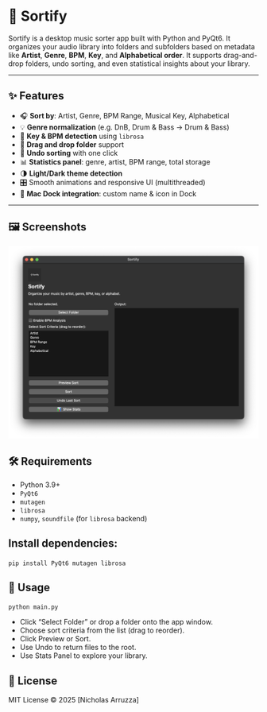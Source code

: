 # 🎵 Sortify

Sortify is a desktop music sorter app built with Python and PyQt6. It organizes your audio library into folders and subfolders based on metadata like **Artist**, **Genre**, **BPM**, **Key**, and **Alphabetical order**. It supports drag-and-drop folders, undo sorting, and even statistical insights about your library.

---

## ✨ Features

- 🎧 **Sort by**: Artist, Genre, BPM Range, Musical Key, Alphabetical
- 💡 **Genre normalization** (e.g. DnB, Drum & Bass → Drum & Bass)
- 🧠 **Key & BPM detection** using `librosa`
- 📂 **Drag and drop folder** support
- 🔄 **Undo sorting** with one click
- 📊 **Statistics panel**: genre, artist, BPM range, total storage
- 🌗 **Light/Dark theme detection**
- 🎛️ Smooth animations and responsive UI (multithreaded)
- 🍏 **Mac Dock integration**: custom name & icon in Dock

---

## 🖼️ Screenshots

![](using_sortify.png)

## 🛠 Requirements

- Python 3.9+
- `PyQt6`
- `mutagen`
- `librosa`
- `numpy`, `soundfile` (for `librosa` backend)

## Install dependencies:
`pip install PyQt6 mutagen librosa`

## 🚀 Usage
`python main.py`

- Click “Select Folder” or drop a folder onto the app window.
- Choose sort criteria from the list (drag to reorder).
- Click Preview or Sort.
- Use Undo to return files to the root.
- Use Stats Panel to explore your library.

## 📝 License
MIT License © 2025 [Nicholas Arruzza]
